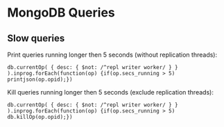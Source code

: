 # MongoDB Queries

## Slow queries

Print queries running longer then 5 seconds (without replication threads):

```
db.currentOp( { desc: { $not: /^repl writer worker/ } } ).inprog.forEach(function(op) {if(op.secs_running > 5) printjson(op.opid);})
```

Kill queries running longer then 5 seconds (exclude replication threads):

```
db.currentOp( { desc: { $not: /^repl writer worker/ } } ).inprog.forEach(function(op) {if(op.secs_running > 5) db.killOp(op.opid);})
```
